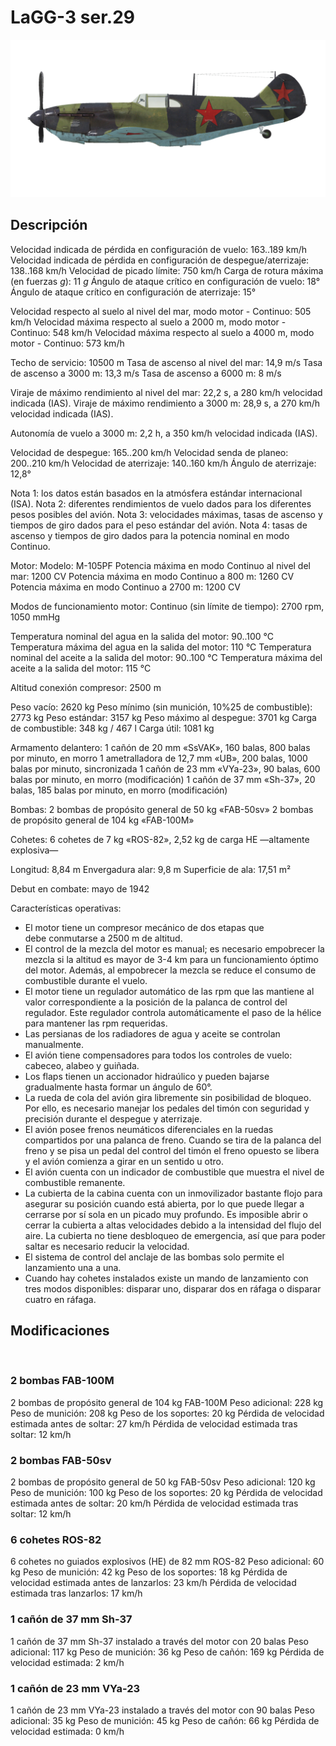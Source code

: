 # LaGG-3 ser.29

![lagg3s29](../images/lagg3s29.png)

## Descripción

Velocidad indicada de pérdida en configuración de vuelo: 163..189 km/h
Velocidad indicada de pérdida en configuración de despegue/aterrizaje: 138..168 km/h
Velocidad de picado límite: 750 km/h
Carga de rotura máxima (en fuerzas <i>g</i>): 11 <i>g</i>
Ángulo de ataque crítico en configuración de vuelo: 18°
Ángulo de ataque crítico en configuración de aterrizaje: 15°

Velocidad respecto al suelo al nivel del mar, modo motor - Continuo: 505 km/h
Velocidad máxima respecto al suelo a 2000 m, modo motor - Continuo: 548 km/h
Velocidad máxima respecto al suelo a 4000 m, modo motor - Continuo: 573 km/h

Techo de servicio: 10500 m
Tasa de ascenso al nivel del mar: 14,9 m/s
Tasa de ascenso a 3000 m: 13,3 m/s
Tasa de ascenso a 6000 m: 8 m/s

Viraje de máximo rendimiento al nivel del mar: 22,2 s, a 280 km/h velocidad indicada (IAS).
Viraje de máximo rendimiento a 3000 m: 28,9 s, a 270 km/h velocidad indicada (IAS).

Autonomía de vuelo a 3000 m: 2,2 h, a 350 km/h velocidad indicada (IAS).

Velocidad de despegue: 165..200 km/h
Velocidad senda de planeo: 200..210 km/h
Velocidad de aterrizaje: 140..160 km/h
Ángulo de aterrizaje: 12,8°

Nota 1: los datos están basados en la atmósfera estándar internacional (ISA).
Nota 2: diferentes rendimientos de vuelo dados para los diferentes pesos posibles del avión.
Nota 3: velocidades máximas, tasas de ascenso y tiempos de giro dados para el peso estándar del avión.
Nota 4: tasas de ascenso y tiempos de giro dados para la potencia nominal en modo Continuo.

Motor:
Modelo: M-105PF
Potencia máxima en modo Continuo al nivel del mar: 1200 CV
Potencia máxima en modo Continuo a 800 m: 1260 CV
Potencia máxima en modo Continuo a 2700 m: 1200 CV

Modos de funcionamiento motor:
Continuo (sin límite de tiempo): 2700 rpm, 1050 mmHg

Temperatura nominal del agua en la salida del motor: 90..100 °C
Temperatura máxima del agua en la salida del motor: 110 °C
Temperatura nominal del aceite a la salida del motor: 90..100 °C
Temperatura máxima del aceite a la salida del motor: 115 °C

Altitud conexión compresor: 2500 m

Peso vacío: 2620 kg
Peso mínimo (sin munición, 10%25 de combustible): 2773 kg
Peso estándar: 3157 kg
Peso máximo al despegue: 3701 kg
Carga de combustible: 348 kg / 467 l
Carga útil: 1081 kg

Armamento delantero:
1 cañón de 20 mm «SsVAK», 160 balas, 800 balas por minuto, en morro
1 ametralladora de 12,7 mm «UB», 200 balas, 1000 balas por minuto, sincronizada
1 cañón de 23 mm «VYa-23», 90 balas, 600 balas por minuto, en morro (modificación)
1 cañón de 37 mm «Sh-37», 20 balas, 185 balas por minuto, en morro (modificación)

Bombas:
2 bombas de propósito general de 50 kg «FAB-50sv»
2 bombas de propósito general de 104 kg «FAB-100M»

Cohetes:
6 cohetes de 7 kg «ROS-82», 2,52 kg de carga HE —altamente explosiva—

Longitud: 8,84 m
Envergadura alar: 9,8 m
Superficie de ala: 17,51 m²

Debut en combate: mayo de 1942

Características operativas:
- El motor tiene un compresor mecánico de dos etapas que debe conmutarse a 2500 m de altitud.
- El control de la mezcla del motor es manual; es necesario empobrecer la mezcla si la altitud es mayor de 3-4 km para un funcionamiento óptimo del motor. Además, al empobrecer la mezcla se reduce el consumo de combustible durante el vuelo.
- El motor tiene un regulador automático de las rpm que las mantiene al valor correspondiente a la posición de la palanca de control del regulador. Este regulador controla automáticamente el paso de la hélice para mantener las rpm requeridas.
- Las persianas de los radiadores de agua y aceite se controlan manualmente.
- El avión tiene compensadores para todos los controles de vuelo: cabeceo, alabeo y guiñada.
- Los flaps tienen un accionador hidraúlico y pueden bajarse gradualmente hasta formar un ángulo de 60°.
- La rueda de cola del avión gira libremente sin posibilidad de bloqueo. Por ello, es necesario manejar los pedales del timón con seguridad y precisión durante el despegue y aterrizaje.
- El avión posee frenos neumáticos diferenciales en la ruedas compartidos por una palanca de freno. Cuando se tira de la palanca del freno y se pisa un pedal del control del timón el freno opuesto se libera y el avión comienza a girar en un sentido u otro.
- El avión cuenta con un indicador de combustible que muestra el nivel de combustible remanente.
- La cubierta de la cabina cuenta con un inmovilizador bastante flojo para asegurar su posición cuando está abierta, por lo que puede llegar a cerrarse por sí sola en un picado muy profundo. Es imposible abrir o cerrar la cubierta a altas velocidades debido a la intensidad del flujo del aire. La cubierta no tiene desbloqueo de emergencia, así que para poder saltar es necesario reducir la velocidad.
- El sistema de control del anclaje de las bombas solo permite el lanzamiento una a una.
- Cuando hay cohetes instalados existe un mando de lanzamiento con tres modos disponibles: disparar uno, disparar dos en ráfaga o disparar cuatro en ráfaga.

## Modificaciones
﻿

### 2 bombas FAB-100M

2 bombas de propósito general de 104 kg FAB-100M
Peso adicional: 228 kg
Peso de munición: 208 kg
Peso de los soportes: 20 kg
Pérdida de velocidad estimada antes de soltar: 27 km/h
Pérdida de velocidad estimada tras soltar: 12 km/h﻿

### 2 bombas FAB-50sv

2 bombas de propósito general de 50 kg FAB-50sv
Peso adicional: 120 kg
Peso de munición: 100 kg
Peso de los soportes: 20 kg
Pérdida de velocidad estimada antes de soltar: 20 km/h
Pérdida de velocidad estimada tras soltar: 12 km/h﻿

### 6 cohetes ROS-82

6 cohetes no guiados explosivos (HE) de 82 mm ROS-82
Peso adicional: 60 kg
Peso de munición: 42 kg
Peso de los soportes: 18 kg
Pérdida de velocidad estimada antes de lanzarlos: 23 km/h
Pérdida de velocidad estimada tras lanzarlos: 17 km/h﻿

### 1 cañón de 37 mm Sh-37

1 cañón de 37 mm Sh-37 instalado a través del motor con 20 balas
Peso adicional: 117 kg
Peso de munición: 36 kg
Peso de cañón: 169 kg
Pérdida de velocidad estimada: 2 km/h﻿

### 1 cañón de 23 mm VYa-23

1 cañón de 23 mm VYa-23 instalado a través del motor con 90 balas
Peso adicional: 35 kg
Peso de munición: 45 kg
Peso de cañón: 66 kg
Pérdida de velocidad estimada: 0 km/h